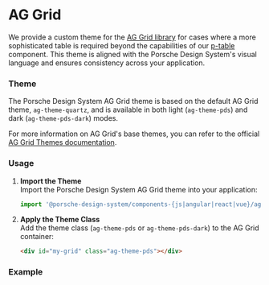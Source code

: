 # AG Grid

<TableOfContents></TableOfContents>

We provide a custom theme for the [AG Grid library](https://www.ag-grid.com/) for cases where a more sophisticated table
is required beyond the capabilities of our [p-table](components/table/examples) component. This theme is aligned with
the Porsche Design System's visual language and ensures consistency across your application.

### Theme

The Porsche Design System AG Grid theme is based on the default AG Grid theme, `ag-theme-quartz`, and is available in
both light (`ag-theme-pds`) and dark (`ag-theme-pds-dark`) modes.

For more information on AG Grid's base themes, you can refer to the official
[AG Grid Themes documentation](https://www.ag-grid.com/javascript-data-grid/themes/).

### Usage

1. **Import the Theme**  
   Import the Porsche Design System AG Grid theme into your application:

   ```js
   import '@porsche-design-system/components-{js|angular|react|vue}/ag-grid/theme-pds.css';
   ```

2. **Apply the Theme Class**  
   Add the theme class (`ag-theme-pds` or `ag-theme-pds-dark`) to the AG Grid container:

   ```html
   <div id="my-grid" class="ag-theme-pds"></div>
   ```

### Example

<Playground :frameworkMarkup="AGGridExamples" :config="{ ...config, withoutDemo: true }" :externalStackBlitzDependencies="externalStackBlitzDependencies"></Playground>

<script lang="ts">
import Vue from 'vue';
import Component from 'vue-class-component'; 
import {getButtonCodeSamples} from "@porsche-design-system/shared"; 
import type { Theme, Framework } from '@/models'; 
import {getAgGridCodeSamples} from "shared/src"; 
import type { ExternalDependency } from '../utils';

@Component
export default class Code extends Vue {
  config = { themeable: true, spacing: 'inline', embedStackblitz: true };

  get theme(): Theme {
    return this.$store.getters.playgroundTheme;
  }

  get activeFramework(): Framework {
    return this.$store.getters.selectedFramework;
  }

  get externalStackBlitzDependencies(): ExternalDependency[] {
      if (this.activeFramework === 'angular') {
         return ['ag-grid-community', 'ag-grid-angular'];
      } else if (this.activeFramework === 'react') {
         return ['ag-grid-community'];
      } else if (this.activeFramework === 'react') {
         return ['ag-grid-community'];
      } else {
         return ['ag-grid-community'];
      }
  }

  AGGridExamples = getAgGridCodeSamples();
}
</script>
